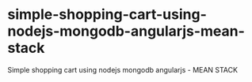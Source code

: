 # simple-shopping-cart-using-nodejs-mongodb-angularjs-mean-stack
Simple shopping cart using nodejs mongodb angularjs - MEAN STACK
